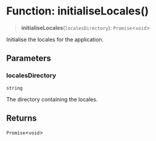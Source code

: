 # Function: initialiseLocales()

> **initialiseLocales**(`localesDirectory`): `Promise`\<`void`\>

Initialise the locales for the application.

## Parameters

### localesDirectory

`string`

The directory containing the locales.

## Returns

`Promise`\<`void`\>
